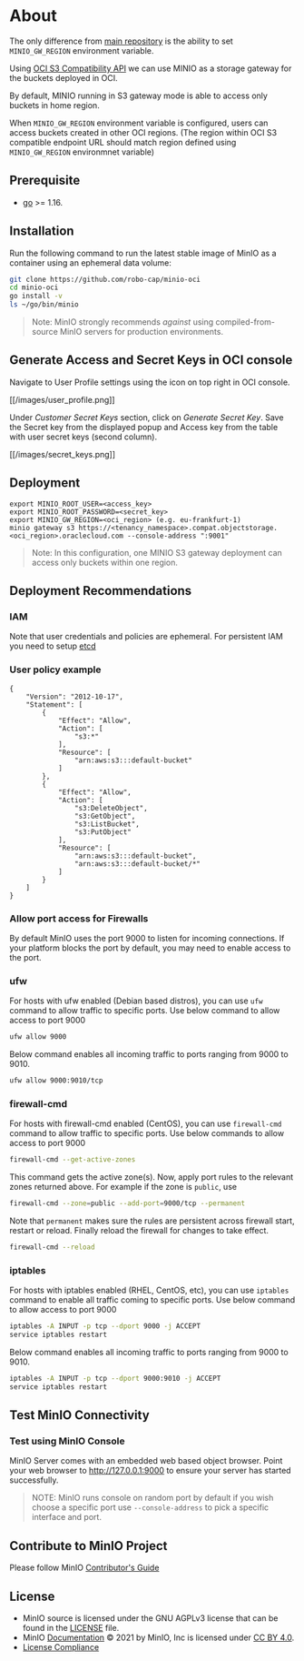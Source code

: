 # About

The only difference from [main repository](https://github.com/minio/minio) is the ability to set `MINIO_GW_REGION` environment variable. 

Using [OCI S3 Compatibility API](https://docs.oracle.com/en-us/iaas/Content/Object/Tasks/s3compatibleapi.htm) we can use MINIO as a storage gateway for the buckets deployed in OCI.

By default, MINIO running in S3 gateway mode is able to access only buckets in home region.

When `MINIO_GW_REGION` environment variable is configured, users can access buckets created in other OCI regions. (The region within OCI S3 compatible endpoint URL should match region defined using `MINIO_GW_REGION` environmnet variable)

## Prerequisite

- [go](https://go.dev/doc/install) >= 1.16.

## Installation

Run the following command to run the latest stable image of MinIO as a container using an ephemeral data volume:

```sh
git clone https://github.com/robo-cap/minio-oci
cd minio-oci
go install -v
ls ~/go/bin/minio
```

> Note: MinIO strongly recommends *against* using compiled-from-source MinIO servers for production environments.

## Generate Access and Secret Keys in OCI console

Navigate to User Profile settings using the icon on top right in OCI console.

[[/images/user_profile.png]]

Under *Customer Secret Keys* section, click on *Generate Secret Key*. Save the Secret key from the displayed popup and Access key from the table with user secret keys (second column).

[[/images/secret_keys.png]]

## Deployment

```
export MINIO_ROOT_USER=<access_key>
export MINIO_ROOT_PASSWORD=<secret_key>
export MINIO_GW_REGION=<oci_region> (e.g. eu-frankfurt-1)
minio gateway s3 https://<tenancy_namespace>.compat.objectstorage.<oci_region>.oraclecloud.com --console-address ":9001"
```

> Note: In this configuration, one MINIO S3 gateway deployment can access only buckets within one region.

## Deployment Recommendations

### IAM

Note that user credentials and policies are ephemeral. For persistent IAM you need to setup [etcd](https://github.com/minio/minio/blob/master/docs/sts/etcd.md)

### User policy example

```
{
    "Version": "2012-10-17",
    "Statement": [
        {
            "Effect": "Allow",
            "Action": [
                "s3:*"
            ],
            "Resource": [
                "arn:aws:s3:::default-bucket"
            ]
        },
        {
            "Effect": "Allow",
            "Action": [
                "s3:DeleteObject",
                "s3:GetObject",
                "s3:ListBucket",
                "s3:PutObject"
            ],
            "Resource": [
                "arn:aws:s3:::default-bucket",
                "arn:aws:s3:::default-bucket/*"
            ]
        }
    ]
}
```

### Allow port access for Firewalls

By default MinIO uses the port 9000 to listen for incoming connections. If your platform blocks the port by default, you may need to enable access to the port.

### ufw

For hosts with ufw enabled (Debian based distros), you can use `ufw` command to allow traffic to specific ports. Use below command to allow access to port 9000

```sh
ufw allow 9000
```

Below command enables all incoming traffic to ports ranging from 9000 to 9010.

```sh
ufw allow 9000:9010/tcp
```

### firewall-cmd

For hosts with firewall-cmd enabled (CentOS), you can use `firewall-cmd` command to allow traffic to specific ports. Use below commands to allow access to port 9000

```sh
firewall-cmd --get-active-zones
```

This command gets the active zone(s). Now, apply port rules to the relevant zones returned above. For example if the zone is `public`, use

```sh
firewall-cmd --zone=public --add-port=9000/tcp --permanent
```

Note that `permanent` makes sure the rules are persistent across firewall start, restart or reload. Finally reload the firewall for changes to take effect.

```sh
firewall-cmd --reload
```

### iptables

For hosts with iptables enabled (RHEL, CentOS, etc), you can use `iptables` command to enable all traffic coming to specific ports. Use below command to allow
access to port 9000

```sh
iptables -A INPUT -p tcp --dport 9000 -j ACCEPT
service iptables restart
```

Below command enables all incoming traffic to ports ranging from 9000 to 9010.

```sh
iptables -A INPUT -p tcp --dport 9000:9010 -j ACCEPT
service iptables restart
```

## Test MinIO Connectivity

### Test using MinIO Console

MinIO Server comes with an embedded web based object browser. Point your web browser to <http://127.0.0.1:9000> to ensure your server has started successfully.

> NOTE: MinIO runs console on random port by default if you wish choose a specific port use `--console-address` to pick a specific interface and port.

## Contribute to MinIO Project

Please follow MinIO [Contributor's Guide](https://github.com/minio/minio/blob/master/CONTRIBUTING.md)

## License

- MinIO source is licensed under the GNU AGPLv3 license that can be found in the [LICENSE](https://github.com/minio/minio/blob/master/LICENSE) file.
- MinIO [Documentation](https://github.com/minio/minio/tree/master/docs) © 2021 by MinIO, Inc is licensed under [CC BY 4.0](https://creativecommons.org/licenses/by/4.0/).
- [License Compliance](https://github.com/minio/minio/blob/master/COMPLIANCE.md)
